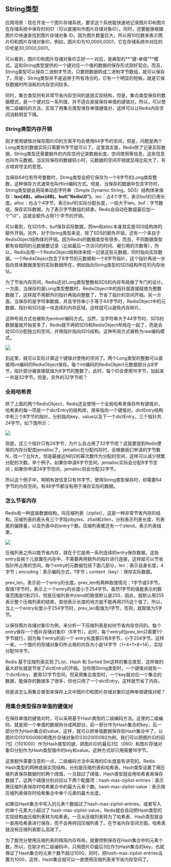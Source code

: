 ## String类型

应用场景：现在开发一个图片存储系统，要求这个系统能快速地记录图片ID和图片在存储系统中保存时的ID（可以直接叫作图片存储对象ID）。同时，还要能够根据图片ID快速查找到图片存储对象 ID。因为图片数量巨大，所以用10位数来表示图片ID和图片存储对象ID，例如，图片ID为10,0000,0001，它在存储系统中对应的ID号是30,0000,0001。

可以看到，图片ID和图片存储对象ID正好一一对应，是典型的**"键-单值"**模式。这和String类型提供的一个键对应一个值的数据的保存形式刚好契合。而且，String类型可以保存二进制字节流，只要把数据转成二进制字节数组，就可以保存了。但是，String类型并不是适用于所有场合的，它有一个明显的短板，就是它保存数据时所消耗的内存空间较多。

同时，集合类型则有非常节省内存空间的底层实现结构，但是，集合类型保存的数据模式，是一个键对应一系列值，并不适合直接保存单值的键值对。所以，可以使用二级编码的方法，实现了用集合类型保存单值键值对，这样可以让Redis内存空间消耗明显下降。

### String类型内存开销

刚才使用键值对保存图片ID的方案平均会使用64字节的空间，但是，问题是两个Long类型的数据实际只需要16字节就可以了。这里其实是，Redis除了记录实际数据，String类型还需要额外的内存空间记录数据长度、空间使用等信息，这些信息也叫作元数据。当实际保存的数据较小时，元数据的空间开销就显得比较大了，有点喧宾夺主的意思。

当保存64位有符号整数时，String类型会把它保存为一个8字节的Long类型整数，这种保存方式通常也叫作int编码方式。但是，当保存的数据中包含字符时，String类型就会用简单动态字符串（Simple Dynamic String，SDS）结构体来保存：**len(4B)、alloc(4B)、buf("Redis\0")**。len：占4个字节，表示buf的已用长度。alloc：也占个4字节，表示buf的实际分配长度，一般大于len。buf：字节数组，保存实际数据。为了表示字节数组的结束，Redis会自动在数组最后加一个"\0"，这就会额外占用1个字节的开销。

可以看到，在SDS中，buf保存实际数据，而len和alloc本身其实是SDS结构体的额外开销。另外，对于String类型来说，除了SDS的额外开销，还有一个来自于RedisObject结构体的开销。因为Redis的数据类型有很多，而且，不同数据类型都有些相同的元数据要记录（比如最后一次访问的时间、被引用的次数等），所以，Redis会用一个RedisObject结构体来统一记录这些元数据，同时指向实际数据。一个RedisObject包含了8字节的元数据和一个8字节指针，这个指针再进一步指向具体数据类型的实际数据所在，例如指向String类型的SDS结构所在的内存地址。

为了节省内存空间，Redis还对Long类型整数和SDS的内存布局做了专门的设计。一方面，当保存的是Long类型整数时，RedisObject中的指针就直接赋值为整数数据了，这样就不用额外的指针再指向整数了，节省了指针的空间开销。另一方面，当保存的是字符串数据，并且字符串小于等于44字节时，RedisObject中的元数据、指针和SDS是一块连续的内存区域，这样就可以避免内存碎片。

这种布局方式也被称为embstr编码方式。当然，当字符串大于44字节时，SDS的数据量就开始变多了，Redis就不再把SDS和RedisObject布局在一起了，而是会给SDS分配独立的空间，并用指针指向SDS结构。这种布局方式被称为raw编码模式。

![](E:\GongZuoQu\KTZhiShiKu\TuPian\JiKeShiJian\Redis\String_img02.jpg)

到这里，就可以实际计算这个键值对使用的空间了。两个Long类型的整数可以直接用int编码的RedisObject保存。每个int编码的RedisObject元数据部分占8字节，指针部分被直接赋值为8字节的整数了。此时，每个ID会使用16字节，加起来一共是32字节。但是，另外的32字节呢？

### 全局哈希表

除了上面的两个RedisObject，Redis还会使用一个全局哈希表保存所有键值对，哈希表的每一项是一个dictEntry的结构体，用来指向一个键值对。dictEntry结构中有三个8字节的指针，分别指向key、value以及下一个dictEntry，三个指针共24字节，如下图所示：

![](E:\GongZuoQu\KTZhiShiKu\TuPian\JiKeShiJian\Redis\String_img04.jpg)

但是，这三个指针只有24字节，为什么会占用了32字节呢？这就要提到Redis使用的内存分配库jemalloc了。jemalloc在分配内存时，会根据我们申请的字节数N，找一个比N大，但是最接近N的2的幂次数作为分配的空间，这样可以减少频繁分配的次数。举个例子。如果你申请6字节空间，jemalloc实际会分配8字节空间；如果你申请24字节空间，jemalloc则会分配32字节。

所以这个例子中，明明有效信息只有16字节，使用String类型保存时，却需要64字节的内存空间，有48字节都没有用于保存实际的数据。

### 怎么节省内存

Redis有一种底层数据结构，叫压缩列表（ziplist），这是一种非常节省内存的结构。压缩列表的表头有三个字段zlbytes、zltail和zllen，分别表示列表长度、列表尾的偏移量，以及列表中的entry个数。压缩列表尾还有一个zlend，表示列表结束。

![](E:\GongZuoQu\KTZhiShiKu\TuPian\JiKeShiJian\Redis\String_img06.jpg)

压缩列表之所以能节省内存，就在于它是用一系列连续的entry保存数据。这些entry会挨个儿放置在内存中，不需要再用额外的指针进行连接，这样就可以节省指针所占用的空间。每个entry的元数据包括下面几部分。len：表示自身长度，4字节；encoding：表示编码方式，1字节；content（key）：保存实际数据。

prev_len，表示前一个entry的长度。prev_len有两种取值情况：1字节或5字节。取值1字节时，表示上一个entry的长度小于254字节。虽然1字节的值能表示的数值范围是0到255，但是压缩列表中zlend的取值默认是255，因此，就默认用255表示整个压缩列表的结束，其他表示长度的地方就不能再用255这个值了。所以，当上一个entry长度小于254字节时，prev_len取值为1字节，否则，就取值为5字节。

以保存图片存储对象ID为例，来分析一下压缩列表是如何节省内存空间的。每个entry保存一个图片存储对象ID（8字节），此时，每个entry的prev_len只需要1个字节就行，因为每个entry的前一个 entry长度都只有8字节，小于254字节。这样一来，一个图片的存储对象ID所占用的内存大小是14字节（1+4+1+8=14），实际分配16字节。

Redis 基于压缩列表实现了List、Hash 和 Sorted Set这样的集合类型，这样做的最大好处就是节省了dictEntry的开销。当你用String类型时，一个键值对就有一个dictEntry，要用32字节空间。但采用集合类型时，一个key就对应一个集合的数据，能保存的数据多了很多，但也只用了一个dictEntry，这样就节省了内存。

但是该怎么用集合类型来保存上文中图片ID和图片存储对象ID这种单值键值对呢？

### 用集合类型保存单值的键值对

在保存单值的键值对时，可以采用基于Hash类型的二级编码方法。这里的二级编码，就是把一个单值的数据拆分成两部分，前一部分作为Hash集合的key，后一部分作为Hash集合的value，这样，就可以把单值数据保存到Hash集合中了。以图片ID1101000060和图片存储对象ID3302000080为例，我们可以把图片ID的前7位（1101000）作为Hash类型的键，把图片ID的最后3位（060）和图片存储对象ID分别作为Hash类型值中的key和value。这种方式却只用需要16字节。

这里额外需要注意的一点，二级编码方法中采用的ID长度是有讲究的。Redis Hash类型的两种底层实现结构，分别是压缩列表和哈希表。Hash类型设置了用压缩列表保存数据时的两个阈值，一旦超过了阈值，Hash类型就会用哈希表来保存数据了。这两个阈值分别对应以下两个配置项：hash-max-ziplist-entries：表示用压缩列表保存时哈希集合中的最大元素个数。hash-max-ziplist-value：表示用压缩列表保存时哈希集合中单个元素的最大长度。

如果往Hash集合中写入的元素个数超过了hash-max-ziplist-entries，或者写入的单个元素大小超过了  hash-max-ziplist-value，Redis就会自动把Hash类型的实现结构由压缩列表转为哈希表。一旦从压缩列表转为了哈希表，Hash类型就会一直用哈希表进行保存，而不会再转回压缩列表了。在节省内存空间方面，哈希表就没有压缩列表那么高效了。

为了能充分使用压缩列表的精简内存布局，就要控制保存在Hash集合中的元素个数。所以，在刚才的二级编码中，只用图片ID最后3位作为Hash集合的key，也就保证了Hash集合的元素个数不超过1000，同时，把hash-max-ziplist-entries设置为1000，这样，Hash集合就可以一直使用压缩列表来节省内存空间了。